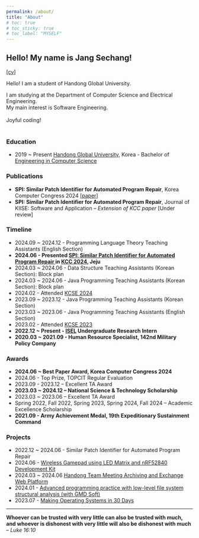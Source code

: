 ```yaml
---
permalink: /about/
title: "About"
# toc: true
# toc_sticky: true
# toc_label: "MYSELF"
---
```


## Hello! My name is Jang Sechang!
[[cv]](../../../assets/CV_JSC.pdf)

Hello! I am a student of Handong Global University.

I am studying at the Department of Computer Science and Electrical Engineering. <br>
My main interest is Software Engineering.
<br> 
<br> 
Joyful coding! <br><br>

<h3 id="education">Education</h3>
<ul>
  <li>2019 ~ Present <a href="https://www.handong.edu/">Handong Global University</a>, Korea - Bachelor of <a href="https://csee.handong.edu/">Engineering in Computer Science</a></li>
</ul>

<h3 id="publications">Publications</h3>
<ul>
  <li> 
    <strong>SPI: Similar Patch Identifier for Automated Program Repair</strong>, Korea Computer Congress 2024 
    <a href="../../../assets/KCC_2024_SPI.pdf">[paper]</a>
  </li>
  <li> 
    <strong>SPI: Similar Patch Identifier for Automated Program Repair</strong>, Journal of KIISE: Software and Application – <em>Extension of KCC paper</em> [Under review]
  </li>
</ul>


<h3 id="timeline">Timeline</h3>

<ul>
  <li>2024.09 ~ 2024.12 - Programming Language Theory Teaching Assistants (English Section)</li>
  <li> <strong> 2024.06            - Presented <a href="../../../assets/KCC_2024_SPI_Presentation.pdf"> SPI: Similar Patch Identifier for Automated Program Repair </a> in <a href="https://kcc2024.kiise.or.kr/Proceedings/Home.asp">KCC 2024</a>, Jeju </strong> </li>
  <li>2024.03 ~ 2024.06 - Data Structure Teaching Assistants (Korean Section): Block plan</li>
  <li>2024.03 ~ 2024.06 - Java Programming Teaching Assistants (Korean Section): Block plan </li>
  <li>2024.02           - Attended <a href="http://sigsoft.or.kr/kcse2024/">KCSE 2024</a> </li>
  <li>2023.09 ~ 2023.12 - Java Programming Teaching Assistants (Korean Section)</li>
  <li>2023.03 ~ 2023.06 - Java Programming Teaching Assistants (English Section)</li>
  <li>2023.02           - Attended <a href="http://sigsoft.or.kr/kcse2023/">KCSE 2023</a> </li>
  <li> <strong> 2022.12 ~ Present - <a href="https://isel.handong.edu/">ISEL</a> Undergraduate Research Intern </strong> </li>
  <li> <strong> 2020.03 ~ 2021.09 - Human Resource Specialist, 142nd Military Policy Company </strong> </li>
</ul>

<h3 id="Awards">Awards</h3>

<ul>
  <li> <strong> 2024.06 ~ 
    Best Paper Award, Korea Computer Congress 2024 </strong> </li>
  <li>2024.06 - Top Prize, TOPCIT Regular Evaluation</li>
  <li>2023.09 - 2023.12 – Excellent TA Award</li>
  <li><strong>2023.03 ~ 2024.12 – National Science & Technology Scholarship </strong> </li>
  <li>2023.03 ~ 2023.06 – Excellent TA Award</li>
  <li>Spring 2022, Fall 2022, Spring 2023, Spring 2024, Fall 2024 – Academic Excellence Scholarship</li>
  <li><strong>2021.09 -  Army Achievement Medal, 19th Expeditionary Sustainment Command </strong> </li>
</ul>

<h3 id="Projects">Projects</h3>

<ul>
  <li>2022.12 ~ 2024.06 - <a herf="https://github.com/ISEL-HGU/SPI_3.0"> Similar Patch Identifier for Automated Program Repair </a> <br> </li>
  <li>2024.06 - <a href="https://github.com/newwin01/Micro_Team"> Wireless Gamepad using LED Matrix and nRF52840 Development Kit </a> <br> </li>
  <li>2024.03 ~ 2024.06 <a href="https://github.com/2024-SE-Project"> Handong Team Meeting Archiving and Exchange Web Platform </a> <br></li>
  <li>2024.01 - <a href="https://github.com/newwin01/FAT32_Analysis"> Advanced programming practice with low-level file system structural analysis (with GMD Soft) </a> <br> </li>
  <li> 2023.07 - <a href="https://github.com/newwin01/OS_30days"> Making Operating Systems in 30 Days </a> <br></li>
</ul>

<hr>

<p><strong>Whoever can be trusted with very little can also be trusted with much, and whoever is dishonest with very little will also be dishonest with much</strong> – <em>Luke 16:10</em></p>
